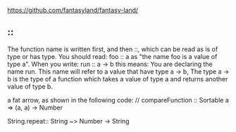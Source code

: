 
https://github.com/fantasyland/fantasy-land/
## :: 
The function name is written first, and then ::, which can be read as is of type or has type.
You should read:
foo :: a
as "the name foo is a value of type a". When you write:
run :: a -> b
this means:
You are declaring the name run.
This name will refer to a value that have type a -> b,
The type a -> b is the type of a function which takes a value of type a and returns another value of type b.


a fat arrow, as shown in the following code:
// compareFunction :: Sortable a ⇒ (a, a) → Number

String.repeat:: String ~> Number -> String